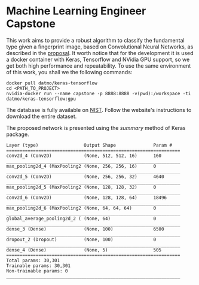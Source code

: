 # Machine Learning Engineer Capstone

This work aims to provide a robust algorithm to classify the fundamental type given a fingerprint image, based on Convolutional Neural Networks, as described in the [proposal](capstone_proposal_template.md). It worth notice that for the development it is used a docker container with Keras, Tensorflow and NVidia GPU support, so we get both high performance and repeatability. To use the same environment of this work, you shall we the following commands:

```
docker pull datmo/keras-tensorflow
cd <PATH_TO_PROJECT>
nvidia-docker run --name capstone -p 8888:8888 -v(pwd):/workspace -ti datmo/keras-tensorflow:gpu
```

The database is fully available on [NIST](https://www.nist.gov/srd/nist-special-database-4). Follow the website's instructions to download the entire dataset.

The proposed network is presented using the _summary_ method of Keras package.

```
Layer (type)                 Output Shape              Param #   
=================================================================
conv2d_4 (Conv2D)            (None, 512, 512, 16)      160       
_________________________________________________________________
max_pooling2d_4 (MaxPooling2 (None, 256, 256, 16)      0         
_________________________________________________________________
conv2d_5 (Conv2D)            (None, 256, 256, 32)      4640      
_________________________________________________________________
max_pooling2d_5 (MaxPooling2 (None, 128, 128, 32)      0         
_________________________________________________________________
conv2d_6 (Conv2D)            (None, 128, 128, 64)      18496     
_________________________________________________________________
max_pooling2d_6 (MaxPooling2 (None, 64, 64, 64)        0         
_________________________________________________________________
global_average_pooling2d_2 ( (None, 64)                0         
_________________________________________________________________
dense_3 (Dense)              (None, 100)               6500      
_________________________________________________________________
dropout_2 (Dropout)          (None, 100)               0         
_________________________________________________________________
dense_4 (Dense)              (None, 5)                 505       
=================================================================
Total params: 30,301
Trainable params: 30,301
Non-trainable params: 0
_________________________________________________________________
```
